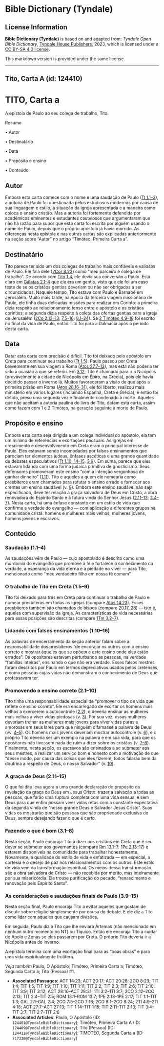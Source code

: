 # Bible Dictionary (Tyndale)

## License Information

**Bible Dictionary (Tyndale)** is based on and adapted from: _Tyndale Open Bible Dictionary_, [Tyndale House Publishers](https://tyndaleopenresources.com/), 2023, which is licensed under a [CC BY-SA 4.0 license](https://creativecommons.org/licenses/by-sa/4.0/legalcode.en).

This markdown version is provided under the same license.



--------------------------------

## Tito, Carta A (id: 124410)

TITO, Carta a
=============

A epístola de Paulo ao seu colega de trabalho, Tito.

Resumo

• Autor

• Destinatário

• Data

• Propósito e ensino

• Conteúdo

Autor
-----

Embora esta carta comece com o nome e uma saudação de Paulo ([Tt 1\.1–3](https://ref.ly/Titus1:1-Titus1:3)), a autoria de Paulo foi questionada pelos estudiosos modernos por causa de sua linguagem e estilo, a situação da igreja apresentada e a maneira como coloca o ensino cristão. Mas a autoria foi fortemente defendida por acadêmicos eminentes e estudantes cautelosos que argumentaram que não há razão para supor que esta carta foi escrita por alguém usando o nome de Paulo, depois que o próprio apóstolo já havia morrido. As diferenças nesta epístola e nas outras cartas são explicadas anteriormente na seção sobre “Autor” no artigo “Timóteo, Primeira Carta a”.

Destinatário
------------

Tito parece ter sido um dos colegas de trabalho mais confiáveis e valiosos de Paulo. Ele fala dele ([2Cor 8\.23](https://ref.ly/2Cor8:23)) como “meu parceiro e colega de trabalho”. De acordo com [Tito 1\.4](https://ref.ly/Titus1:4), ele devia sua conversão a Paulo. Está claro em [Gálatas 2\.1–4](https://ref.ly/Gal2:1-Gal2:4) que ele era um gentio, visto que ele foi um caso teste de se os cristãos gentios deveriam ou não ser obrigados a ser circuncidados. Naquele tempo, Tito estava com Paulo e Barnabé em Jerusalém. Muito mais tarde, na época da terceira viagem missionária de Paulo, ele tinha duas delicadas missões para realizar em Corinto: a primeira dizia respeito ao relacionamento tenso entre o apóstolo e os cristãos coríntios; a segunda dizia respeito à coleta das ofertas gentias para a igreja de Jerusalém ([2Co 2\.12–13](https://ref.ly/2Cor2:12-2Cor2:13); [7\.5–16](https://ref.ly/2Cor7:5-2Cor7:16); [8\.1–24](https://ref.ly/2Cor8:1-2Cor8:24)). Se [2 Timóteo 4\.9–18](https://ref.ly/2Tim4:9-2Tim4:18) foi escrito no final da vida de Paulo, então Tito foi para a Dalmácia após o período desta carta.

Data
----

Datar esta carta com precisão é difícil. Tito foi deixado pelo apóstolo em Creta para continuar seu trabalho ([Tt 1\.5](https://ref.ly/Titus1:5)). Paulo passou por Creta brevemente em sua viagem a Roma ([Atos 27\.7–13](https://ref.ly/Acts27:7-Acts27:13)), mas esta não poderia ter sido a ocasião a que se referiu. Em [3\.12](https://ref.ly/Titus3:12), Tito é chamado para ir a Nicópolis (provavelmente a cidade de Nicópolis em Épiro, na Grécia), pois ele havia decidido passar o inverno lá. Muitos favoreceram a visão de que após a primeira prisão em Roma ([Atos 28\.16–31](https://ref.ly/Acts28:16-Acts28:31)), ele foi liberto, realizou mais ministério em vários lugares (incluindo Espanha, Creta e Grécia), e então foi detido, preso uma segunda vez e finalmente condenado à morte. Aqueles que não aceitam a autoria paulina do livro de Tito, datam esta carta, assim como fazem com 1 e 2 Timóteo, na geração seguinte à morte de Paulo.

Propósito e ensino
------------------

Embora esta carta seja dirigida a um colega individual do apóstolo, ela tem um mínimo de referências e exortações pessoais. As igrejas em crescimento e desenvolvimento em Creta eram o principal interesse de Paulo. Eles estavam sendo incomodados por falsos ensinamentos que pareciam ter elementos judeus, ênfases ascéticas e uma grande quantidade de debates especulativos ([Tt 1\.10, 14–15](https://ref.ly/Titus1:10). [3\.9](https://ref.ly/Titus3:9)). Em suma, parece que eles estavam lidando com uma forma judaica primitiva de gnosticismo. Seus defensores promoveram este ensino “com a intenção vergonhosa de ganhar dinheiro” ([1\.11](https://ref.ly/Titus1:11)). Tito e aqueles a quem ele nomearia como presbíteros eram chamados para refutar o ensino errado e fornecer aos crentes um ensino saudável (v. [9](https://ref.ly/Titus1:9)). Embora este ensino saudável não seja especificado, deve ter relação à graça salvadora de Deus em Cristo, à obra renovadora do Espírito Santo e à futura vinda do Senhor Jesus ([2\.11–13](https://ref.ly/Titus2:11-Titus2:13); [3\.4–7](https://ref.ly/Titus3:4-Titus3:7)). Nesta carta, há uma ênfase constante em um estilo de vida que confirme a verdade do evangelho — com aplicação a diferentes grupos na comunidade cristã: homens e mulheres mais velhos, mulheres jovens, homens jovens e escravos.

Conteúdo
--------

### Saudação (1\.1–4\)

As saudações vêm de Paulo — cujo apostolado é descrito como uma mordomia do evangelho que promove a fé e fortalece o conhecimento da verdade, a esperança da vida eterna e a piedade no viver — para Tito, mencionado como “meu verdadeiro filho em nossa fé comum”.

### O trabalho de Tito em Creta (1\.5–9\)

Tito foi deixado para trás em Creta para continuar o trabalho de Paulo e nomear presbíteros em todas as igrejas (compare [Atos 14\.23](https://ref.ly/Acts14:23)). Esses presbíteros também são chamados de bispos (compare [20\.17, 28](https://ref.ly/Acts20:17)) — isto é, aqueles com supervisão da igreja. As características de vida necessárias para essas posições são descritas (compare [1Tm 3\.2–7](https://ref.ly/1Tim3:2-1Tim3:7)).

### Lidando com falsos ensinamentos (1\.10–16\)

As palavras de encerramento da seção anterior falam sobre a responsabilidade dos presbíteros “de encorajar os outros com o ensino correto e mostrar àqueles que se opõem a este ensino onde eles estão errados”. Os opositores estavam perturbando as pessoas, na verdade “famílias inteiras”, ensinando o que não era verdade. Esses falsos mestres foram descritos por Paulo em termos depreciativos usados pelos cretenses, e como pessoas cujas vidas não demonstram o conhecimento de Deus que professavam ter.

### Promovendo o ensino correto (2\.1–10\)

Tito tinha uma responsabilidade especial de “promover o tipo de vida que reflete o ensino correto”. Ele era encarregado de exortar os homens mais velhos a exercerem o autocontrole ([2\.2](https://ref.ly/Titus2:2)), e deveria ensinar as mulheres mais velhas a viver vidas piedosas (v. [3](https://ref.ly/Titus2:3)). Por sua vez, essas mulheres deveriam treinar as mulheres mais jovens para viver vidas puras e amorosas em seus lares para que ninguém difamasse a palavra de Deus (vv. [4–5](https://ref.ly/Titus2:4-Titus2:5)). Os homens mais jovens deveriam mostrar autocontrole (v. [6](https://ref.ly/Titus2:6)), e o próprio Tito deveria ser um exemplo na palavra e em sua vida, para que os opositores não tivessem nada de ruim a dizer sobre os cristãos (v. [7–8](https://ref.ly/Titus2:7-Titus2:8)). Finalmente, nesta seção, os escravos são ensinados a se submeter aos seus mestres, a realizar um serviço bom e honesto com a motivação de que “desse modo, por causa das coisas que eles fizerem, todos falarão bem da doutrina a respeito de Deus, o nosso Salvador” (v. [10](https://ref.ly/Titus2:10)).

### A graça de Deus (2\.11–15\)

O que foi dito leva agora a uma grande declaração do propósito da revelação da graça de Deus em Jesus Cristo: trazer a salvação a todas as pessoas, que farão uma ruptura completa com uma vida sensual e sem Deus para que enfim possam viver vidas retas com a constante expectativa da segunda vinda de “nosso grande Deus e Salvador Jesus Cristo”. Suas vidas os mostrarão que são pessoas que são propriedade exclusiva de Deus, sempre desejando fazer o que é certo.

### Fazendo o que é bom (3\.1–8\)

Nesta seção, Paulo encoraja Tito a dizer aos cristãos em Creta que é seu dever se submeter aos governantes (compare [Rm 13\.1–7](https://ref.ly/Rom13:1-Rom13:7); [1Pe 2\.13–17](https://ref.ly/1Pet2:13-1Pet2:17)) e estarem disponíveis na comunidade para trabalhar honestamente. Novamente, a qualidade do estilo de vida é enfatizada — em especial, a cortesia e o desejo de paz nos relacionamentos com os outros. Este estilo de vida vem da transformação espiritual. Os meios dessa transformação são a obra salvadora de Cristo — não recebida por mérito, mas inteiramente por sua misericórdia. Ele trouxe purificação do pecado, “renascimento e renovação pelo Espírito Santo”.

### As considerações e saudações finais de Paulo (3\.9–15\)

Nesta seção final, Paulo encoraja Tito a evitar aqueles que gostam de discutir sobre religião simplesmente por causa do debate. E ele diz a Tito como lidar com aqueles que causam divisões.

Em seguida, Paulo diz a Tito que lhe enviará Ártemas (não mencionado em nenhum outro momento no NT) ou Tíquico. Então ele encoraja Tito a cuidar de Apolo e Zenas se eles passarem por Creta. O próprio Tito deveria ir a Nicópolis antes do inverno.

A epístola termina com uma exortação final para as “boas obras” e para uma vida espiritualmente frutífera.

*Veja também* Paulo, O Apóstolo; Timóteo, Primeira Carta a; Timóteo, Segunda Carta a; Tito (Pessoa) \#1.

* **Associated Passages:** ACT 14:23; ACT 20:17; ACT 20:28; 2CO 8:23; TIT 1:4; TIT 1:5; TIT 1:9; TIT 1:10; TIT 1:11; TIT 2:2; TIT 2:3; TIT 2:6; TIT 2:10; TIT 3:9; TIT 3:12; ACT 28:16–ACT 28:31; 1TI 3:2–1TI 3:7; 2CO 2:12–2CO 2:13; TIT 2:4–TIT 2:5; ROM 13:1–ROM 13:7; 1PE 2:13–1PE 2:17; TIT 1:1–TIT 1:3; GAL 2:1–GAL 2:4; 2CO 7:5–2CO 7:16; 2CO 8:1–2CO 8:24; 2TI 4:9–2TI 4:18; ACT 27:7–ACT 27:13; TIT 1:14–TIT 1:15; TIT 2:11–TIT 2:13; TIT 3:4–TIT 3:7; TIT 2:7–TIT 2:8
* **Associated Articles:** Paulo, O Apóstolo (ID: `124401@TyndaleBibleDictionary`); Timóteo, Primeira Carta A (ID: `124409@TyndaleBibleDictionary`); Tito (Pessoa) (ID: `124411@TyndaleBibleDictionary`); TIMOTÉO, Segunda Carta a (ID: `717320@TyndaleBibleDictionary`)

